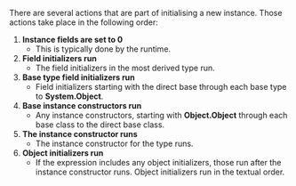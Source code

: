 There are several actions that are part of initialising a new instance. Those actions take place in the following order:

1.  **Instance fields are set to 0**
	- This is typically done by the runtime.
2.  **Field initializers run** 
	- The field initializers in the most derived type run.
3.  **Base type field initializers run**
	- Field initializers starting with the direct base through each base type to **System.Object**.
4.  **Base instance constructors run** 
	- Any instance constructors, starting with **Object.Object** through each base class to the direct base class.
5.  **The instance constructor runs**
	- The instance constructor for the type runs.
6.  **Object initializers run**
	- If the expression includes any object initializers, those run after the instance constructor runs. Object initializers run in the textual order.